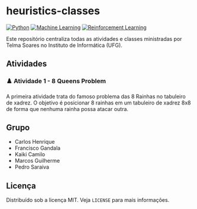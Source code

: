 # heuristics-classes
[![Python](https://img.shields.io/badge/python-3.9-blue.svg)](https://www.python.org/)  [![Machine Learning](https://img.shields.io/badge/Machine%20Learning-Yes-yellow.svg)](https://en.wikipedia.org/wiki/Machine_learning)  [![Reinforcement Learning](https://img.shields.io/badge/Reinforcement%20Learning-Active-brightgreen.svg)](https://en.wikipedia.org/wiki/Reinforcement_learning)  

Este repositório centraliza todas as atividades e classes ministradas por Telma Soares no Instituto de Informática (UFG).

## Atividades

### :chess_pawn: Atividade 1 - 8 Queens Problem

A primeira atividade trata do famoso problema das 8 Rainhas no tabuleiro de xadrez. O objetivo é posicionar 8 rainhas em um tabuleiro de xadrez 8x8 de forma que nenhuma rainha possa atacar outra.

## Grupo

- Carlos Henrique
- Francisco Gandala
- Kaiki Camilo
- Marcos Guilherme
- Pedro Saraiva

## Licença

Distribuído sob a licença MIT. Veja `LICENSE` para mais informações.

